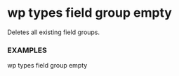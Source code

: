 # wp types field group empty

Deletes all existing field groups.

### EXAMPLES

   wp types field group empty


